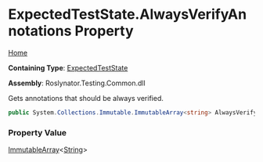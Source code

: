 # ExpectedTestState\.AlwaysVerifyAnnotations Property

[Home](../../../../README.md)

**Containing Type**: [ExpectedTestState](../README.md)

**Assembly**: Roslynator\.Testing\.Common\.dll

  
Gets annotations that should be always verified\.

```csharp
public System.Collections.Immutable.ImmutableArray<string> AlwaysVerifyAnnotations { get; }
```

### Property Value

[ImmutableArray](https://docs.microsoft.com/en-us/dotnet/api/system.collections.immutable.immutablearray-1)\<[String](https://docs.microsoft.com/en-us/dotnet/api/system.string)\>

